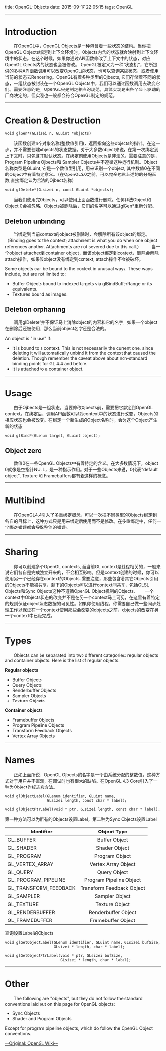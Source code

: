 title: OpenGL-Objects
date: 2015-09-17 22:05:15
tags: OpenGL

---
# Introduction
 　　在OpenGL中，OpenGL Objects是一种包含着一些状态的结构。当你把OpenGL Objects绑定到上下文环境时，Objects内含的状态就会映射到上下文环境中的状态。在这个时候，如果你通过API函数修改了上下文中的状态，对应OpenGL Ojects内的状态也会被修改。 OpenGL被定义为一种“状态机”，它所提供的多种API函数调用可以改变OpenGL的状态，也可以查询某些状态，或者使用当前的状态去Rendering。OpenGL有着多种类型的Ojbects, 它们存储着不同的状态，一组状态被封装在一个OpenGL Objects中，我们可以通过函数调用去改变它们。需要注意的是，OpenGL只是制定相应的规范，具体实现是由各个显卡驱动的厂商决定的，但实现也一般都会符合OpenGL制定的规范。

---

<!--more-->

# Creation & Destruction

```
void glGen*(GLsizei n, GLuint *objects)
```
 　　该函数创建n个对象名称(整数值引用)，返回指向这些objects的指针。在这一步，并不需要创建objects的状态数据。对于大多数object来说，在第一次绑定到上下文时，只包含其默认状态。在绑定前使用Objects是非法的。需要注意的是，Program Pipeline Ojbects和 Sampler Objects并不遵循这种运行机制。Object名称类型是GLuint, 它是一个数值型引用，用来识别一个object, 其中数值0在不同的Object中有着特定意义。（在OpenGL3.0之前，可以完全忽略上述的的分配函数,直接绑定认为合法的Ojbect名称）
```
void glDelete*(GLsizei n​, const GLuint *objects​);
```
 　　当我们使用完Objects，可以使用上面函数进行删除。任何非法Object和Object 0会被忽略。Objects被删除后，它们的名字可以通过glGen*重新分配。

## Deletion unbinding
　　当绑定到当前context的object被删除时，会解除所有该object的绑定。
（Binding goes to the context; attachment is what you do when one object references another. Attachments are not severed due to this call.）
　　当一个object attached到container object，而该object绑定到context，删除会解除attach操作，如果该object没有绑定到context, attach操作不会被破坏。

Some objects can be bound to the context in unusual ways. These ways include, but are not limited to:
- Buffer Objects bound to indexed targets via glBindBufferRange​ or its equivalents.
- Textures bound as images.

## Deletion orphaning
　　调用glDelete”并不保证马上消除object的内容和它的名字，如果一个object在删除后还被使用，那么当前object名字还是合法的。

An object is "in use" if:
- It is bound to a context. This is not necessarily the current one, since deleting it will automatically unbind it from the context that caused the deletion. Though remember the caveat above about non-standard binding points for GL 4.4 and before.
- It is attached to a container object.

---
#   Usage
　　由于Ojbects是一组状态，当要修改Ojbects前，需要把它绑定到OpenGL context。在绑定后，调用API函数可以对context中的状态进行改变，Objects的相应状态也会被改变。在绑定一个新生成的Object名称时，会为这个Object产生新的状态

```
void glBind*(GLenum target​, GLuint object​);
```
## Object zero
 　　数值0在一些OpenGL Objects中有着特定的含义。在大多数情况下，object 0就像是空指针NULL，是一种指示作用。对于一些Objects来说，0代表“default object", Texture 和 Framebuffers都有着这样的概念。

---
# Multibind
　　在OpenGL4.4引入了多重绑定概念，可以一次把不同类型的Objects绑定到各自的目标上，这种方式只是用来绑定后使用而不是修改。在多重绑定中，任何一个绑定错误都会导致整体的错误。

---
# Sharing
　　你可以创建多个OpenGL contexts, 而当前GL context是线程相关的，一般来说它们各自是完成独立开来的，不会相互影响。但是context创建的时候，你可以使用另一个已经存在context的Objects. 需要注意，那些包含着其它Objects引用的Objects不能被共享，剩下的Objects可以进行context间共享，包括GLSL Objects和Sync Objects这种不遵循OpenGL Object机制的Objects.
　　一个context中Objects状态的改变并不是在另一个context马上可见，在这里有着特定的规则保证object状态数据的可见性。如果你使用线程，你需要自己做一些同步处理工作以保证在一个context使用那些会改变的objects之前，objects的改变在另一个context中已经完成。

---
# Types
　　Objects can be separated into two different categories: regular objects and container objects. Here is the list of regular objects.

**Regular objects**
- Buffer Objects
- Query Objects
- Renderbuffer Objects
- Sampler Objects
- Texture Objects

**Container objects**
- Framebuffer Objects
- Program Pipeline Objects
- Transform Feedback Objects
- Vertex Array Objects

---
# Names
　　正如上面所说，OpenGL Ojbects的名字是一个由系统分配的整数值，这种方式对于用户并不直观，在调试时也有很大的缺陷。在OpenGL 4.3 Core引入了一种为Object作标志的方法。
```
void glObjectLabel​(GLenum identifier​, GLuint name​,
                   GLsizei length​, const char * label​);

void glObjectPtrLabel​(void * ptr​, GLsizei length​, const char * label​);
```
第一种方法可以为所有的Objects设置Label，第二种为Sync Objects设置Label

| Identifier    | Object Type  |
| ------------- |:-------------:|
| GL_BUFFER	    | Buffer Object |
| GL_SHADER     | 	Shader Object |
| GL_PROGRAM    | 	Program Object |
| GL_VERTEX_ARRAY	 | Vertex Array Object |
| GL_QUERY	 | Query Object |
| GL_PROGRAM_PIPELINE | 	Program Pipeline Object |
| GL_TRANSFORM_FEEDBACK	 | Transform Feedback Object |
| GL_SAMPLER	 | Sampler Object |
| GL_TEXTURE	 | Texture Object |
| GL_RENDERBUFFER	 | Renderbuffer Object |
| GL_FRAMEBUFFER	 | Framebuffer Object |

查询设置Label的Objects
```
void glGetObjectLabel​(GLenum identifier​, GLuint name​, GLsizei bufSize​,
                      GLsizei * length​, char * label​);

void glGetObjectPtrLabel​(void * ptr​, GLsizei bufSize​,
                         GLsizei * length​, char * label​);
```

---
# Other
　　The following are "objects", but they do not follow the standard conventions laid out on this page for OpenGL objects:
- Sync Objects
- Shader and Program Objects

Except for program pipeline objects, which do follow the OpenGL Object conventions.

[--Original: OpenGL Wiki--](https://www.opengl.org/wiki/OpenGL_Object)
